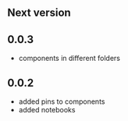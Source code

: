 ## Next version


## 0.0.3

- components in different folders


## 0.0.2

- added pins to components
- added notebooks
